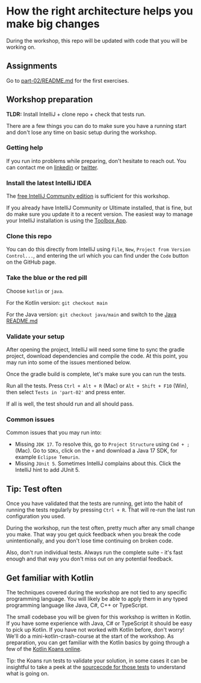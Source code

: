 # How the right architecture helps you make big changes

During the workshop, this repo will be updated with code that you will be working on.

## Assignments

Go to [part-02/README.md](part-02/README.md) for the first exercises.

## Workshop preparation

**TLDR:** Install IntelliJ + clone repo + check that tests run.

There are a few things you can do to make sure you have a running start and don't lose any time on basic setup during
the workshop.

### Getting help

If you run into problems while preparing, don't hesitate to reach out. You can contact me
on [linkedin](https://www.linkedin.com/in/nicokrijnen/) or [twitter](https://twitter.com/nicokrijnen).

### Install the latest IntelliJ IDEA

The [free IntelliJ Community edition](https://www.jetbrains.com/idea/download/) is sufficient for this workshop.

If you already have IntelliJ Community or Ultimate installed, that is fine, but do make sure you update it to a recent
version.
The easiest way to manage your IntelliJ installation is using the [Toolbox App](https://www.jetbrains.com/toolbox-app/).

### Clone this repo

You can do this directly from IntelliJ using `File`, `New`, `Project from Version Control...`, and entering the url
which you can find under the `Code` button on the GitHub page.

### Take the blue or the red pill

Choose `kotlin` or `java`.

For the Kotlin version: `git checkout main`

For the Java version: `git checkout java/main` and switch to
the [Java README.md](https://github.com/nkrijnen/workshop-devoxx-2022/tree/java/main#validate-your-setup)

### Validate your setup

After opening the project, IntelliJ will need some time to sync the gradle project, download dependencies and compile
the code. At this point, you may run into some of the issues mentioned below.

Once the gradle build is complete, let's make sure you can run the tests.

Run all the tests. Press `Ctrl + Alt + R` (Mac) or `Alt + Shift + F10` (Win),
then select `Tests in 'part-02'` and press enter.

If all is well, the test should run and all should pass.

### Common issues

Common issues that you may run into:

- Missing `JDK 17`. To resolve this, go to `Project Structure` using `Cmd + ;` (Mac). Go to `SDKs`, click on the `+` and
  download a Java 17 SDK, for example `Eclipse Temurin`.
- Missing `JUnit 5`. Sometimes IntelliJ complains about this. Click the IntelliJ hint to add JUnit 5.

## Tip: Test often

Once you have validated that the tests are running, get into the habit of running the tests regularly by
pressing `Ctrl + R`. That will re-run the last run configuration you used.

During the workshop, run the test often, pretty much after any small change you make. That way you get quick feedback
when you break the code unintentionally, and you don't lose time continuing on broken code.

Also, don't run individual tests. Always run the complete suite - it's fast enough and that way you don't miss out on
any potential feedback.

## Get familiar with Kotlin

The techniques covered during the workshop are not tied to any specific programming language. You will likely be able to
apply them in any typed programming language like Java, C#, C++ or TypeScript.

The small codebase you will be given for this workshop is written in Kotlin. If you have some experience with Java, C#
or TypeScript it should be easy to pick up Kotlin. If you have not worked with Kotlin before, don't worry! We'll do a
mini-kotlin-crash-course at the start of the workshop. As preparation, you can get familiar with the Kotlin basics by
going through a few of the [Kotlin Koans online](https://play.kotlinlang.org/koans/).

Tip: the Koans run tests to validate your solution, in some cases it can be insightful to take a peek at
the [sourcecode for those tests](https://github.com/Kotlin/kotlin-koans/tree/master/test) to understand what is going
on.
